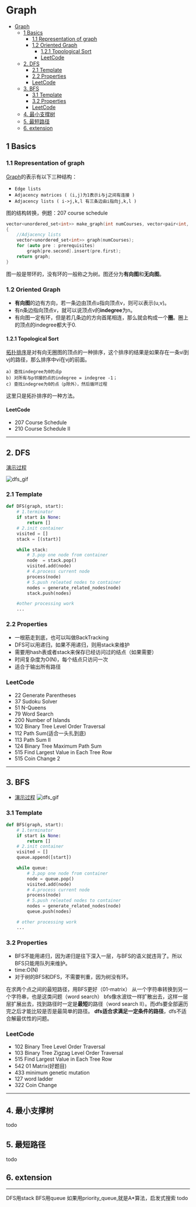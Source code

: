# Graph

- [Graph](#graph)
    - [1 Basics](#1-basics)
        - [1.1 Representation of graph](#11-representation-of-graph)
        - [1.2 Oriented Graph](#12-oriented-graph)
            - [1.2.1 Topological Sort](#121-topological-sort)
            - [LeetCode](#leetcode)
    - [2. DFS](#2-dfs)
        - [2.1 Template](#21-template)
        - [2.2 Properties](#22-properties)
        - [LeetCode](#leetcode)
    - [3. BFS](#3-bfs)
        - [3.1 Template](#31-template)
        - [3.2 Properties](#32-properties)
        - [LeetCode](#leetcode)
    - [4. 最小支撑树](#4-%E6%9C%80%E5%B0%8F%E6%94%AF%E6%92%91%E6%A0%91)
    - [5. 最短路径](#5-%E6%9C%80%E7%9F%AD%E8%B7%AF%E5%BE%84)
    - [6. extension](#6-extension)


## 1 Basics
### 1.1 Representation of graph
[Graph](https://www.khanacademy.org/computing/computer-science/algorithms/graph-representation/a/representing-graphs)的表示有以下三种结构：
-   `Edge lists`
-   `Adjacency matrices ( (i,j)为1表示i与j之间有连接 )`  
-   `Adjacency lists ( i->j,k,l 有三条边由i指向j,k,l )`  

图的结构转换，例题：207 course schedule
```cpp
vector<unordered_set<int>> make_graph(int numCourses, vector<pair<int, int>> &prerequisites)
{
    //Adjacency lists
    vector<unordered_set<int>> graph(numCourses);
    for (auto pre : prerequisites)
        graph[pre.second].insert(pre.first);
    return graph;
}
```

图一般是带环的，没有环的一般称之为树。图还分为**有向图**和**无向图**。

### 1.2 Oriented Graph

-   **有向图**的边有方向，若一条边由顶点u指向顶点v，则可以表示(u,v)。
-   有n条边指向顶点v，就可以说顶点v的**indegree**为n。
-   有向图一定有环，但是若几条边的方向首尾相连，那么就会构成一个**圈**。圈上的顶点的indegree都大于0.

#### 1.2.1 Topological Sort

[拓扑排序](http://blog.csdn.net/changyuanchn/article/details/17067349)是对有向无圈图的顶点的一种排序，这个排序的结果是如果存在一条vi到vj的路径，那么排序中vi在vj的前面。

    a) 查找indegree为0的点p
    b) 对所有与p邻接的点的indegree = indegree -1；
    c) 查找indegree为0的点（p除外），然后循环过程

这里只是拓扑排序的一种方法。
#### LeetCode
-   207 Course Schedule
-   210 Course Schedule II  


* * *
## 2. DFS

[演示过程](http://www.cs.usfca.edu/~galles/visualization/DFS.html)  

<!-- ![dfs](./img/Graph/dfs.png) -->

![dfs_gif](./img/Graph/dfs.gif)  

### 2.1 Template

```python
def DFS(graph, start):
    # 1.terminator
    if start is None:
        return []
    # 2.init container
    visited = []
    stack = [(start)]

    while stack:
        # 3.pop one node from container
        node  = stack.pop()
        visited.add(node)
        # 4.process current node
        process(node)
        # 5.push releated nodes to container
        nodes = generate_related_nodes(node)
        stack.push(nodes)

    #other processing work
    ...
```
### 2.2 Properties
-   一根筋走到底，也可以叫做BackTracking
-   DFS可以用递归，如果不用递归，则用stack来维护
-   需要用hash表或者stack来保存已经访问过的结点（如果需要）
-   时间复杂度为O(N)，每个结点只访问一次
-   适合于输出所有路径

### LeetCode

-   22 Generate Parentheses
-   37 Sudoku Solver
-   51 N-Queens
-   79 Word Search
-   200 Number of Islands
-   102 Binary Tree Level Order Traversal
-   112 Path Sum(适合一头扎到底)
-   113 Path Sum II
-   124 Binary Tree Maximum Path Sum
-   515 Find Largest Value in Each Tree Row
-   515 Coin Change 2

* * *

## 3. BFS

-   [演示过程](http://www.cs.usfca.edu/~galles/visualization/BFS.html)  
    <!-- ![dfs](./img/Graph/bfs.png) -->
    ![dfs_gif](./img/Graph/bfs.gif)  

### 3.1 Template

```python
def BFS(graph, start):
    # 1.terminator
    if start is None:
        return []
    # 2.init container
    visited = []
    queue.append([start])

    while queue:
        # 3.pop one node from container
        node = queue.pop()
        visited.add(node)
        # 4.process current node
        process(node)
        # 5.push releated nodes to container
        nodes = generate_related_nodes(node)
        queue.push(nodes)

    # other processing work
    ...
```

### 3.2 Properties
-   BFS不能用递归，因为递归是往下深入一层，与BFS的语义就违背了。所以BFS只能用队列来维护。
-   time:O(N)
-   对于树的BFS和DFS，不需要判重，因为树没有环。

在求两个点之间的最短路径，用BFS更好（01-matrix）
从一个字符串转换到另一个字符串，也是这类问题（word search）
bfs像水波纹一样扩散出去，这样一层层扩展出去，找到路径时一定是**最短**的路径（word search II）。而dfs要全部遍历完之后才能比较是否是最简单的路径。
**dfs适合求满足一定条件的路径**，dfs不适合解最优性的问题。

<!-- -   22 Generate Parentheses -->
### LeetCode
-   102 Binary Tree Level Order Traversal
-   103 Binary Tree Zigzag Level Order Traversal  
-   515 Find Largest Value in Each Tree Row
-   542 01 Matrix(好题目)
-   433 minimum genetic mutation
-   127 word ladder
-   322 Coin Change

----

## 4. 最小支撑树
todo
## 5. 最短路径
todo
## 6. extension

------

DFS用stack
BFS用queue
如果用priority_queue,就是A\*算法，启发式搜索 todo
